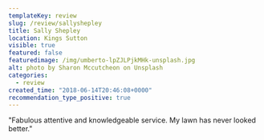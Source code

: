 ```yaml
---
templateKey: review
slug: /review/sallyshepley
title: Sally Shepley
location: Kings Sutton
visible: true
featured: false
featuredimage: /img/umberto-lpZJLPjkMHk-unsplash.jpg
alt: photo by Sharon Mccutcheon on Unsplash
categories:
  - review
created_time: "2018-06-14T20:46:08+0000"
recommendation_type_positive: true
---
```


"Fabulous attentive and knowledgeable service. My lawn has never looked better."
